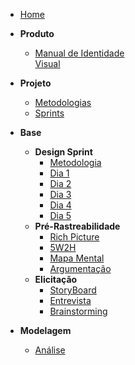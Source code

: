 - [Home](/)
- **Produto**
  - [Manual de Identidade<br> Visual](product/ManualId.md)
- **Projeto**
  - [Metodologias](Project/Metodologias.md)
  - [Sprints](Index/sprintsIndex.md)
- **Base**

  - **Design Sprint**
    - [Metodologia](DesignSprint/DesignSprint.md)
    - [Dia 1](DesignSprint/dia1.md)
    - [Dia 2](DesignSprint/dia2.md)
    - [Dia 3](DesignSprint/dia3.md)
    - [Dia 4](DesignSprint/dia4.md)
    - [Dia 5](DesignSprint/dia5.md)
  - **Pré-Rastreabilidade**
    - [Rich Picture](preTraceability/RichPicture.md)
    - [5W2H](preTraceability/5W2H.md)
    - [Mapa Mental](preTraceability/MapaMental.md)
    - [Argumentação](preTraceability/Argumentacao.md)
  - **Elicitação**
    - [StoryBoard](Elicitation/StoryBoard.md)
    - [Entrevista](Elicitation/Entrevista.md)
    - [Brainstorming](Elicitation/Brainstorming.md)
- **Modelagem**
  - [Análise](Modeling/Analise.md)

